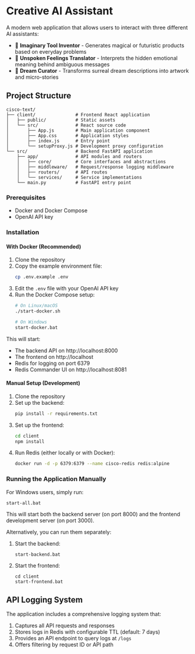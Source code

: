 # Creative AI Assistant

A modern web application that allows users to interact with three different AI assistants:

- 🎨 **Imaginary Tool Inventor** - Generates magical or futuristic products based on everyday problems
- 🧠 **Unspoken Feelings Translator** - Interprets the hidden emotional meaning behind ambiguous messages
- 🌙 **Dream Curator** - Transforms surreal dream descriptions into artwork and micro-stories

## Project Structure

```
cisco-text/
├── client/               # Frontend React application
│   ├── public/           # Static assets
│   └── src/              # React source code
│       ├── App.js        # Main application component
│       ├── App.css       # Application styles
│       ├── index.js      # Entry point
│       └── setupProxy.js # Development proxy configuration
└── src/                  # Backend FastAPI application
    ├── app/              # API modules and routers
    │   ├── core/         # Core interfaces and abstractions
    │   ├── middleware/   # Request/response logging middleware
    │   ├── routers/      # API routes
    │   └── services/     # Service implementations
    └── main.py           # FastAPI entry point
```

### Prerequisites

- Docker and Docker Compose
- OpenAI API key

### Installation

#### With Docker (Recommended)

1. Clone the repository
2. Copy the example environment file:
   ```bash
   cp .env.example .env
   ```
3. Edit the `.env` file with your OpenAI API key
4. Run the Docker Compose setup:
   ```bash
   # On Linux/macOS
   ./start-docker.sh
   
   # On Windows
   start-docker.bat
   ```

This will start:
- The backend API on http://localhost:8000
- The frontend on http://localhost
- Redis for logging on port 6379
- Redis Commander UI on http://localhost:8081

#### Manual Setup (Development)

1. Clone the repository
2. Set up the backend:
   ```bash
   pip install -r requirements.txt
   ```
3. Set up the frontend:
   ```bash
   cd client
   npm install
   ```
4. Run Redis (either locally or with Docker):
   ```bash
   docker run -d -p 6379:6379 --name cisco-redis redis:alpine
   ```

### Running the Application Manually

For Windows users, simply run:
```
start-all.bat
```

This will start both the backend server (on port 8000) and the frontend development server (on port 3000).

Alternatively, you can run them separately:

1. Start the backend:
   ```
   start-backend.bat
   ```
2. Start the frontend:
   ```
   cd client
   start-frontend.bat
   ```

## API Logging System

The application includes a comprehensive logging system that:

1. Captures all API requests and responses
2. Stores logs in Redis with configurable TTL (default: 7 days)
3. Provides an API endpoint to query logs at `/logs`
4. Offers filtering by request ID or API path